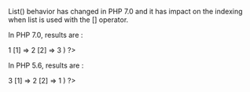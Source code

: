 List() behavior has changed in PHP 7.0 and it has impact on the indexing when list is used with the [] operator. 

<?php

$x = array();
list($x[], $x[], $x[]) = [1, 2, 3];

print_r($x);

?>

In PHP 7.0, results are : 

<?literal
Array
(
    [0] => 1
    [1] => 2
    [2] => 3
)
?>

In PHP 5.6, results are : 

<?literal
Array
(
    [0] => 3
    [1] => 2
    [2] => 1
)
?>

